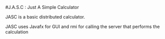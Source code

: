 #J.A.S.C : Just A Simple Calculator

JASC is a basic distributed calculator.


JASC uses Javafx for GUI and rmi for calling the server that performs the calculation

